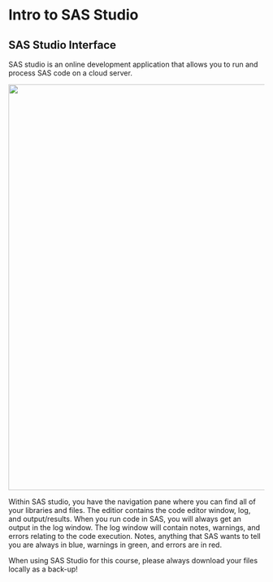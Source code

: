 # Intro to SAS Studio
## SAS Studio Interface

SAS studio is an online development application that allows you to run and process SAS code on a cloud server.

<img src="_static/images/sas_studio.png" width="800">

Within SAS studio, you have the navigation pane where you can find all of your libraries and files. The editior contains the code editor window, log, and output/results. When you run code in SAS, you will always get an output in the log window. The log window will contain notes, warnings, and errors relating to the code execution. Notes, anything that SAS wants to tell you are always in blue, warnings in green, and errors are in red.

When using SAS Studio for this course, please always download your files locally as a back-up!